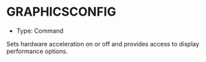 # GRAPHICSCONFIG

- Type: Command

Sets hardware acceleration on or off and provides access to display performance options.
